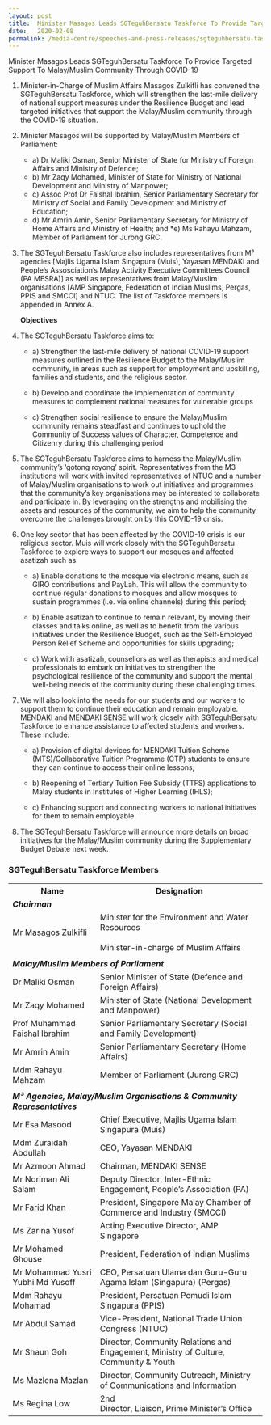 ```yaml
---
layout: post
title:  Minister Masagos Leads SGTeguhBersatu Taskforce To Provide Targeted Support To Malay/Muslim Community Through COVID-19 
date:   2020-02-08
permalink: /media-centre/speeches-and-press-releases/sgteguhbersatu-taskforce/
---
```



Minister Masagos Leads SGTeguhBersatu Taskforce To Provide Targeted Support To Malay/Muslim Community Through COVID-19 

1. Minister-in-Charge of Muslim Affairs Masagos Zulkifli has convened the SGTeguhBersatu  Taskforce, which will strengthen the last-mile delivery of national support measures under the Resilience Budget and lead targeted initiatives that support the Malay/Muslim community through the COVID-19 situation.

2. Minister Masagos will be supported by Malay/Muslim Members of Parliament: 

   * a)	Dr Maliki Osman, Senior Minister of State for Ministry of Foreign Affairs and Ministry of Defence;
   * b)	Mr Zaqy Mohamed, Minister of State for Ministry of National Development and Ministry of Manpower;
   * c)	Assoc Prof Dr Faishal Ibrahim, Senior Parliamentary Secretary for Ministry of Social and Family Development and Ministry of Education; 
   * d)	Mr Amrin Amin, Senior Parliamentary Secretary for Ministry of Home Affairs and Ministry of Health; and
   *e)	Ms Rahayu Mahzam, Member of Parliament for Jurong GRC. 

3. The SGTeguhBersatu Taskforce also includes representatives from M³ agencies [Majlis Ugama Islam Singapura (Muis), Yayasan MENDAKI and People’s Assosciation’s Malay Activity Executive Committees Council (PA MESRA)] as well as representatives from Malay/Muslim organisations [AMP Singapore, Federation of Indian Muslims, Pergas, PPIS and SMCCI] and NTUC. The list of Taskforce members is appended in Annex A. 

   **Objectives**

4. The SGTeguhBersatu Taskforce aims to: 
   * a)	Strengthen the last-mile delivery of national COVID-19 support measures outlined in the Resilience Budget to the Malay/Muslim community, in areas such as support for employment and upskilling, families and students, and the religious sector.

   * b)	Develop and coordinate the implementation of community measures to complement national measures for vulnerable groups 

   * c)	Strengthen social resilience to ensure the Malay/Muslim community remains steadfast and continues to uphold the Community of Success values of Character, Competence and Citizenry during this challenging period
   
5. The SGTeguhBersatu Taskforce aims to harness the Malay/Muslim community’s ‘gotong royong’ spirit. Representatives from the M3 institutions will work with invited representatives of NTUC and a number of Malay/Muslim organisations to work out initiatives and programmes that the community’s key organisations may be interested to collaborate and participate in. By leveraging on the strengths and mobilising the assets and resources of the community, we aim to help the community overcome the challenges brought on by this COVID-19 crisis.

6. One key sector that has been affected by the COVID-19 crisis is our religious sector. Muis will work closely with the SGTeguhBersatu Taskforce to explore ways to support our mosques and affected asatizah such as:  

   * a) Enable donations to the mosque via electronic means, such as GIRO contributions and PayLah. This will allow the community to continue regular donations to mosques and allow mosques to sustain programmes (i.e. via online channels) during this period;

   * b) Enable asatizah to continue to remain relevant, by moving their classes and talks online, as well as to benefit from the various initiatives under the Resilience Budget, such as the Self-Employed Person Relief Scheme and opportunities for skills upgrading;

   * c) Work with asatizah, counsellors as well as therapists and medical professionals to embark on initiatives to strengthen the psychological resilience of the community and support the mental well-being needs of the community during these challenging times.

7. We will also look into the needs for our students and our workers to support them to continue their education and remain employable. MENDAKI and MENDAKI SENSE will work closely with SGTeguhBersatu Taskforce to enhance assistance to affected students and workers. These include: 

   * a)	Provision of digital devices for MENDAKI Tuition Scheme (MTS)/Collaborative Tuition Programme (CTP) students to ensure they can continue to access their online lessons;

   * b)	Reopening of Tertiary Tuition Fee Subsidy (TTFS) applications to Malay students in Institutes of Higher Learning (IHLS);

   * c)	Enhancing support and connecting workers to national initiatives for them to remain employable.

8. The SGTeguhBersatu Taskforce will announce more details on broad initiatives for the Malay/Muslim community during the Supplementary Budget Debate next week. 



### **SGTeguhBersatu Taskforce Members**

<table>
  <tr>
    <th>Name</th>
    <th>Designation</th>
  </tr>
  <tr>
    <td colspan="2"><span style="font-weight:bold;font-style:italic">Chairman</span></td>
  </tr>
  <tr>
    <td>Mr Masagos Zulkifli</td>
    <td>Minister for the Environment and Water Resources<br><br>Minister-in-charge of Muslim Affairs</td>
  </tr>
  <tr>
    <td></td>
    <td></td>
  </tr>
  <tr>
    <td colspan="2"><span style="font-weight:bold;font-style:italic">Malay/Muslim Members of Parliament</span></td>
  </tr>
  <tr>
    <td>Dr Maliki Osman</td>
    <td>Senior Minister of State (Defence and Foreign Affairs)</td>
  </tr>
  <tr>
    <td>Mr Zaqy Mohamed</td>
    <td>Minister of State (National Development and Manpower)</td>
  </tr>
  <tr>
    <td>Prof Muhammad Faishal Ibrahim</td>
    <td>Senior Parliamentary Secretary (Social and Family Development)</td>
  </tr>
  <tr>
    <td>Mr Amrin Amin</td>
    <td>Senior Parliamentary Secretary (Home Affairs)</td>
  </tr>
  <tr>
    <td>Mdm Rahayu Mahzam</td>
    <td>Member of Parliament (Jurong GRC)</td>
  </tr>
  <tr>
    <td></td>
    <td></td>
  </tr>
  <tr>
    <td colspan="2"><span style="font-weight:bold;font-style:italic">M³ Agencies, Malay/Muslim Organisations &amp; Community Representatives</span></td>
  </tr>
  <tr>
    <td>Mr Esa Masood</td>
    <td>Chief Executive, Majlis Ugama Islam Singapura (Muis)</td>
  </tr>
  <tr>
    <td>Mdm Zuraidah Abdullah</td>
    <td>CEO, Yayasan MENDAKI</td>
  </tr>
  <tr>
    <td>Mr Azmoon Ahmad</td>
    <td>Chairman, MENDAKI SENSE</td>
  </tr>
  <tr>
    <td>Mr Noriman Ali Salam</td>
    <td>Deputy Director, Inter-Ethnic Engagement, People’s Association (PA)</td>
  </tr>
  <tr>
    <td>Mr Farid Khan</td>
    <td>President, Singapore Malay Chamber of Commerce and Industry (SMCCI)</td>
  </tr>
  <tr>
    <td>Ms Zarina Yusof</td>
    <td>Acting Executive Director, AMP Singapore</td>
  </tr>
  <tr>
    <td>Mr Mohamed Ghouse</td>
    <td>President, Federation of Indian Muslims</td>
  </tr>
  <tr>
    <td>Mr Mohammad Yusri Yubhi Md Yusoff</td>
    <td>CEO, Persatuan Ulama dan Guru-Guru Agama Islam (Singapura) (Pergas)</td>
  </tr>
  <tr>
    <td>Mdm Rahayu Mohamad</td>
    <td>President, Persatuan Pemudi Islam Singapura (PPIS)</td>
  </tr>
  <tr>
    <td>Mr Abdul Samad</td>
    <td>Vice-President, National Trade Union Congress (NTUC)</td>
  </tr>
  <tr>
    <td>Mr Shaun Goh</td>
    <td>Director, Community Relations and Engagement, Ministry of Culture, Community &amp; Youth</td>
  </tr>
  <tr>
    <td>Ms Mazlena Mazlan</td>
    <td>Director, Community Outreach, Ministry of Communications and Information</td>
  </tr>
  <tr>
    <td>Ms Regina Low</td>
    <td>2nd<br> Director, Liaison, Prime Minister’s Office</td>
  </tr>
</table>


